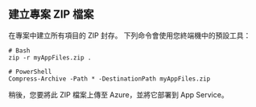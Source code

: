 ## <a name="create-a-project-zip-file"></a>建立專案 ZIP 檔案

在專案中建立所有項目的 ZIP 封存。 下列命令會使用您終端機中的預設工具：

```
# Bash
zip -r myAppFiles.zip .

# PowerShell
Compress-Archive -Path * -DestinationPath myAppFiles.zip
``` 

稍後，您要將此 ZIP 檔案上傳至 Azure，並將它部署到 App Service。